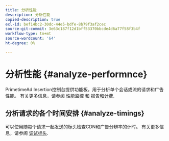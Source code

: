 ```yaml
---
title: 分析性能
description: 分析性能
copied-description: true
exl-id: bef14bc2-30dc-44e5-bdfe-8b79f3af2cec
source-git-commit: 3e63c187f12d1bff53370bbcde4d6a77f58f3b4f
workflow-type: tm+mt
source-wordcount: '64'
ht-degree: 0%

---
```


# 分析性能 {#analyze-performnce}

PrimetimeAd Insertion控制台提供功能板，用于分析单个会话或流的请求和广告性能。 有关更多信息，请参阅 [性能监控](/help/primetime-ad-insertion/performance-monitoring-debugging-reporting/performance-monitoring.md) 和 [报告和计费](/help/primetime-ad-insertion/performance-monitoring-debugging-reporting/reporting-and-billing.md).

## 分析请求的各个时间安排 {#analyze-timings}

可以使用随每个请求一起发送的标头检查CDN和广告分辨率的计时。  有关更多信息，请参阅 [调试标头](/help/primetime-ad-insertion/performance-monitoring-debugging-reporting/debugging-headers.md).
